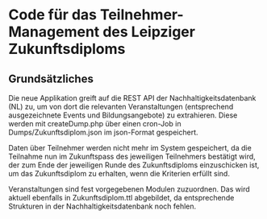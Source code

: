 # Code für das Teilnehmer-Management des Leipziger Zukunftsdiploms

## Grundsätzliches

Die neue Applikation greift auf die REST API der Nachhaltigkeitsdatenbank (NL)
zu, um von dort die relevanten Veranstaltungen (entsprechend ausgezeichnete
Events und Bildungsangebote) zu extrahieren.  Diese werden mit createDump.php
über einen cron-Job in Dumps/Zukunftsdiplom.json im json-Format gespeichert.

Daten über Teilnehmer werden nicht mehr im System gespeichert, da die
Teilnahme nun im Zukunftspass des jeweiligen Teilnehmers bestätigt wird, der
zum Ende der jeweiligen Runde des Zukunftsdiploms einzuschicken ist, um das
Zukunftsdiplom zu erhalten, wenn die Kriterien erfüllt sind.

Veranstaltungen sind fest vorgegebenen Modulen zuzuordnen. Das wird aktuell
ebenfalls in Zukunftsdiplom.ttl abgebildet, da entsprechende Strukturen in der
Nachhaltigkeitsdatenbank noch fehlen.
